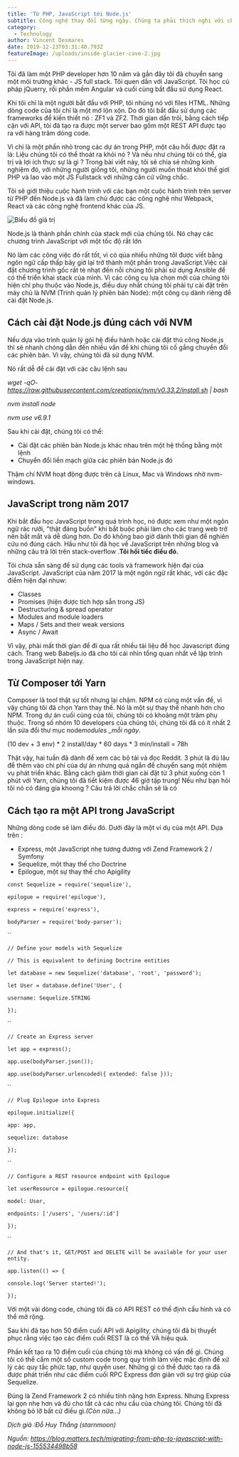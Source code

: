 ```yaml
---
title: 'Từ PHP, JavaScript tới Node.js'
subtitle: Công nghệ thay đổi từng ngày. Chúng ta phải thích nghi với chúng
category:
  - Technology
author: Vincent Desmares
date: 2019-12-23T03:31:40.793Z
featureImage: /uploads/inside-glacier-cave-2.jpg
---
```

Tôi đã làm một PHP developer hơn 10 năm và gần đây tôi đã chuyển sang một môi trường khác - JS full stack. Tôi quen dần với JavaScript. Tôi học cú pháp jQuerry, rồi phần mềm Angular và cuối cùng bắt đầu sử dụng React.

Khi tôi chỉ là một người bắt đầu với PHP, tôi nhúng nó với files HTML. Những dòng code của tôi chỉ là một mớ lộn xộn. Do đó tôi bắt đầu sử dụng các frameworks để kiến thiết nó : ZF1 và ZF2. Thời gian dần trôi, bằng cách tiếp cận với API, tôi đã tạo ra được một server bao gồm một REST API được tạo ra với hàng trăm dòng code.

Vì chỉ là một phần nhỏ trong các dự án trong PHP, một câu hổi được đặt ra là: Liệu chúng tôi có thể  thoát ra khỏi nó ? Và nếu như chúng tôi có thể, gía trị và lợi ích thực sự là gì ? Trong bài viết này, tôi sẽ chia sẻ những kinh nghiệm đó, với những người giống tôi, những người muốn thoát khỏi thế giơí PHP và lao vào một JS Fullstack với những căn cứ vững chắc.

Tôi sẽ giới thiệu cuộc hành trình với các bạn một cuộc hành trình trên server từ PHP đến Node.js và đã làm chủ được các công nghệ như Webpack, React và các công nghệ frontend khác của JS.

![](/uploads/1_n3whc6qht89rh1gzarkepq.png "Biểu đồ giá trị")

Node.js là thành phần chính của stack mới của chúng tôi. Nó chạy các chương trình JavaScript với một tốc độ rất lớn

Nó làm các công việc đó rất tốt, vì có qúa nhiều những tôl được viết bằng ngôn ngữ cấp thấp bây giờ lại trở thành một phần trong JavaScript.Việc cài đặt chương trình gốc rất tẻ nhạt đến nỗi chúng tôi phải sử dụng Ansible để có thể triển khai stack của mình. Vì các công cụ lựa chọn mới của chúng tôi hiện chỉ phụ thuộc vào Node.js, điều duy nhất chúng tôi phải tự cài đặt trên máy chủ là NVM (Trình quản lý phiên bản Node): một công cụ dành riêng để cài đặt Node.js.

## **Cách cài đặt Node.js đúng cách với NVM**

Nếu dựa vào trình quản lý gói hệ điều hành hoặc cài đặt thủ công Node.js thì sẽ  nhanh chóng dẫn đến nhiều vấn đề khi chúng tôi cố gắng chuyển đổi các phiên bản. Vì vậy, chúng tôi đã sử dụng NVM.

Nó rất dễ để cài đặt với các câu lệnh sau

*wget -qO- https://raw.githubusercontent.com/creationix/nvm/v0.33.2/install.sh | bash*

*nvm install node*

*nvm use v6.9.1*

Sau khi cài đặt, chúng tôi có thể:

* Cài đặt các phiên bản Node.js khác nhau trên một hệ thống bằng một lệnh
* Chuyển đổi liền mạch giữa các phiên bản Node.js đó

Thậm chí  NVM hoạt động được trên cả Linux, Mac và Windows nhờ nvm-windows.

## **JavaScript trong năm 2017**

Khi bắt đầu học JavaScript trong quá trình học, nó được xem như một ngôn ngữ rác rưởi, "thật đáng buồn" khi bắt buộc phải làm cho các trang web trở nên bắt mắt và dễ dùng hơn. Do đó không bao giờ dành thời gian để nghiên cứu nó đúng cách. Hầu như tôi đã học về JavaScript trên những blog và những câu trả lời trên stack-overflow .**Tôi hối tiếc điều đó.**

Tôi chưa sẵn sàng để sử dụng các tools và framework hiện đại của JavaScript. JavaScript của năm 2017 là một ngôn ngữ rất khác, với các đặc điểm hiện đại nhuw:

* Classes
* Promises (hiện được tích hợp sẵn trong JS)
* Destructuring & spread operator
* Modules and module loaders
* Maps / Sets and their weak versions
* Async / Await

Vì vậy, phải mất thời gian để đi qua rất nhiều tài liệu để học Javascript đúng cách. Trang web Babeljs.io đã cho tôi cái nhìn tổng quan nhất về lập trình trong JavaScript hiện nay.

## Từ Composer tới Yarn

Composer là tool thật sự tốt nhưng lại chậm. NPM có cùng một vấn đề, vì vậy chúng tôi đã chọn Yarn thay thế. Nó là một sự thay thế nhanh hơn cho NPM. Trong dự án cuối cùng của tôi, chúng tôi có khoảng một trăm phụ thuộc. Trong số nhóm 10 developers của chúng tôi, chúng tôi đã có ít nhất 2 lần sửa đổi thư mục node*modules _mỗi ngày*.

(10 dev + 3 env) \* 2 install/day \* 60 days * 3 min/install = 78h

Thật vậy, hai tuần đã dành để xem các bộ tải và đọc Reddit. 3 phút là đủ lâu để thêm vào chi phí của dự án nhưng quá ngắn để chuyển sang một nhiệm vụ phát triển khác. Bằng cách giảm thời gian cài đặt từ 3 phút xuống còn 1 phút với Yarn, chúng tôi đã tiết kiệm được 46 giờ tập trung! Nếu như bạn hỏi tôi nó có đáng gía khoong ? Câu trả lời chắc chắn sẽ là có

## Cách tạo ra một API trong JavaScript

Những dòng code sẽ làm điều đó. Dưới đây là một ví dụ của một API. Dựa trên :

* Express, một JavaScript nhẹ tương đương với Zend Framework 2 / Symfony
* Sequelize, một thay thế cho Doctrine
* Epilogue, một sự thay thế cho Apigility

`const Sequelize = require('sequelize'),`

`epilogue = require('epilogue'),`

`express = require('express'),`

`bodyParser = require('body-parser');`

``

`// Define your models with Sequelize`

`// This is equivalent to defining Doctrine entities`

`let database = new Sequelize('database', 'root', 'password');`

`let User = database.define('User', {`

`username: Sequelize.STRING`

`});`

``

`// Create an Express server`

`let app = express();`

`app.use(bodyParser.json());`

`app.use(bodyParser.urlencoded({ extended: false }));`

``

`// Plug Epilogue into Express`

`epilogue.initialize({`

`app: app,`

`sequelize: database`

`});`

``

`// Configure a REST resource endpoint with Epilogue`

`let userResource = epilogue.resource({`

`model: User,`

`endpoints: ['/users', '/users/:id']`

`});`

``

`// And that's it, GET/POST and DELETE will be available for your user entity.`

`app.listen(() => {`

`console.log('Server started!');`

`});`

Với một vài dòng code, chúng tôi đã có API REST có thể định cấu hình và có thể mở rộng.

Sau khi đã tạo hơn 50 điểm cuối API với Apigility, chúng tôi đã bị thuyết phục rằng việc tạo các điểm cuối REST là có thể VÀ hiệu quả.

Phần kết tạo ra 10 điểm cuối của chúng tôi mà không có vấn đề gì. Chúng tôi có thể cắm một số custom code trong quy trình làm việc mặc định để xử lý các quy tắc phức tạp, như quyền user. Những gì có thể được tạo ra đã được phát triển như các điểm cuối RPC Express đơn giản với sự trợ giúp của Sequelize.

Đúng là Zend Framework 2 có nhiều tính năng hơn Express. Nhưng Express lại gọn nhẹ hơn và đủ cho tất cả các nhu cầu của chúng tôi. Chúng tôi đã không bỏ lỡ bất cứ điều gì.*(Còn nữa...)*

 ﻿*Dịch giả :Đỗ Huy Thắng (starnmoon)*                                           

*Nguồn: https://blog.matters.tech/migrating-from-php-to-javascript-with-node-js-155534498b58*
